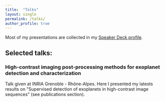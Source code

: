 ```yaml
---
title:  "Talks"
layout: single
permalink: /talks/
author_profile: true
---
```


Most of my presentations are collected in my [Speaker Deck profile](https://speakerdeck.com/carlgogo/).

## Selected talks:

### High-contrast imaging post-processing methods for exoplanet detection and characterization

Talk given at INRIA Grenoble - Rhône-Alpes. Here I presented my latests results on "Supervised detection of exoplanets in high-contrast image sequences" (see publications section).  

<script async class="speakerdeck-embed" data-id="a7a63b63ac354fdaac062d0069dc7b16" data-ratio="1.33333333333333" src="//speakerdeck.com/assets/embed.js" width=400></script>